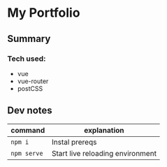# My Portfolio

## Summary

### Tech used:

* vue
* vue-router
* postCSS


## Dev notes

| command | explanation |
| --------|-------- |
| `npm i` | Instal prereqs |
| `npm serve` | Start live reloading environment |
